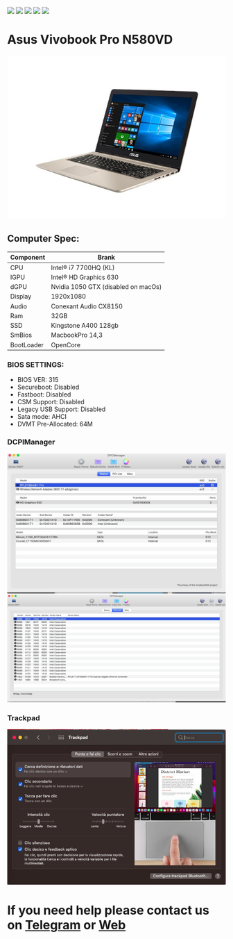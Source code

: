 [![](https://img.shields.io/badge/Gitter%20HL%20Community-Chat-informational?style=flat&logo=gitter&logoColor=white&color=ed1965)](https://gitter.im/Hackintosh-Life-IT/community)
[![](https://img.shields.io/badge/Reposity-Baio77-informational?style=flat&logo=apple&logoColor=white&color=9debeb)](https://github.com/Baio1977?tab=repositories)
[![](https://img.shields.io/badge/Telegram-HackintoshLifeIT-informational?style=flat&logo=telegram&logoColor=white&color=5fb659)](https://t.me/HackintoshLife_it)
[![](https://img.shields.io/badge/Facebook-HackintoshLifeIT-informational?style=flat&logo=facebook&logoColor=white&color=3a4dc9)](https://www.facebook.com/hackintoshlife/)
[![](https://img.shields.io/badge/Instagram-HackintoshLifeIT-informational?style=flat&logo=instagram&logoColor=white&color=8a178a)](https://www.instagram.com/hackintoshlife.it_official/)

# Asus Vivobook Pro N580VD

![descrizione](./Screenshot/1.jpg)

## Computer Spec:

| Component          | Brank                               |
| ------------------ | ----------------------------------  |
| CPU                | Intel® i7 7700HQ (KL)               |
| IGPU               | Intel® HD Graphics 630              |
| dGPU               | Nvidia 1050 GTX (disabled on macOs) |
| Display            | 1920x1080                           |
| Audio              | Conexant Audio CX8150               |
| Ram                | 32GB                                |
| SSD                | Kingstone A400 128gb                |
| SmBios             | MacbookPro 14,3                     |
| BootLoader         | OpenCore                            |

### BIOS SETTINGS:

- BIOS VER: 315
- Secureboot: Disabled
- Fastboot: Disabled
- CSM Support: Disabled
- Legacy USB Support: Disabled
- Sata mode: AHCI
- DVMT Pre-Allocated: 64M

### DCPIManager

![descrizione](./Screenshot/2.jpg)
![descrizione](./Screenshot/3.jpg)

### Trackpad

![descrizione](./Screenshot/4.png)

# If you need help please contact us on [Telegram](https://t.me/HackintoshLife_it) or [Web](https://www.hackintoshlife.it/)

